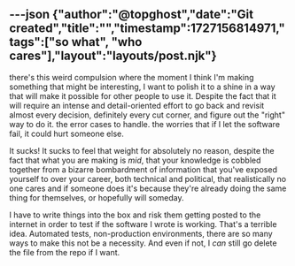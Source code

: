 ---json
{"author":"@topghost","date":"Git created","title":"","timestamp":1727156814971,"tags":["so what", "who cares"],"layout":"layouts/post.njk"}
---
there&#x27;s this weird compulsion where the moment I think I&#x27;m making something that might be interesting, I want to polish it to a shine in a way that will make it possible for other people to use it. Despite the fact that it will require an intense and detail-oriented effort to go back and revisit almost every decision, definitely every cut corner, and figure out the &#x22;right&#x22; way to do it. the error cases to handle. the worries that if I let the software fail, it could hurt someone else.

It sucks! It sucks to feel that weight for absolutely no reason, despite the fact that what you are making is _mid_, that your knowledge is cobbled together from a bizarre bombardment of information that you&#x27;ve exposed yourself to over your career, both technical and political, that realistically no one cares and if someone does it&#x27;s because they&#x27;re already doing the same thing for themselves, or hopefully will someday.

I have to write things into the box and risk them getting posted to the internet in order to test if the software I wrote is working. That&#x27;s a terrible idea. Automated tests, non-production environments, there are so many ways to make this not be a necessity. And even if not, I _can_ still go delete the file from the repo if I want.
